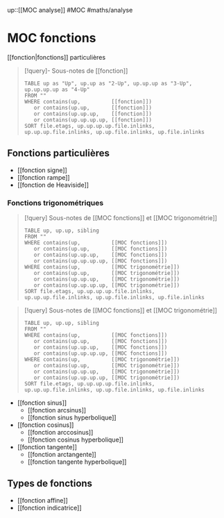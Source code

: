 up::[[MOC analyse]]
#MOC #maths/analyse 
# MOC fonctions
[[fonction|fonctions]] particulières

> [!query]- Sous-notes de [[fonction]]
> ```dataview
> TABLE up as "Up", up.up as "2-Up", up.up.up as "3-Up", up.up.up.up as "4-Up"
> FROM ""
> WHERE contains(up,          [[fonction]])
>    or contains(up.up,       [[fonction]])
>    or contains(up.up.up,    [[fonction]])
>    or contains(up.up.up.up, [[fonction]])
> SORT file.etags, up.up.up.up.file.inlinks, up.up.up.file.inlinks, up.up.file.inlinks, up.file.inlinks
> ```


## Fonctions particulières

 - [[fonction signe]]
 - [[fonction rampe]]
 - [[fonction de Heaviside]]

### Fonctions trigonométriques

> [!query] Sous-notes de [[MOC fonctions]] et [[MOC trigonométrie]]
> ```dataview
> TABLE up, up.up, sibling
> FROM ""
> WHERE contains(up,          [[MOC fonctions]])
>    or contains(up.up,       [[MOC fonctions]])
>    or contains(up.up.up,    [[MOC fonctions]])
>    or contains(up.up.up.up, [[MOC fonctions]])
> WHERE contains(up,          [[MOC trigonométrie]])
>    or contains(up.up,       [[MOC trigonométrie]])
>    or contains(up.up.up,    [[MOC trigonométrie]])
>    or contains(up.up.up.up, [[MOC trigonométrie]])
> SORT file.etags, up.up.up.up.file.inlinks, up.up.up.file.inlinks, up.up.file.inlinks, up.file.inlinks
> ```

> [!query] Sous-notes de [[MOC fonctions]] et [[MOC trigonométrie]]
> ```dataview
> TABLE up, up.up, sibling
> FROM ""
> WHERE contains(up,          [[MOC fonctions]])
>    or contains(up.up,       [[MOC fonctions]])
>    or contains(up.up.up,    [[MOC fonctions]])
>    or contains(up.up.up.up, [[MOC fonctions]])
> WHERE contains(up,          [[MOC trigonométrie]])
>    or contains(up.up,       [[MOC trigonométrie]])
>    or contains(up.up.up,    [[MOC trigonométrie]])
>    or contains(up.up.up.up, [[MOC trigonométrie]])
> SORT file.etags, up.up.up.up.file.inlinks, up.up.up.file.inlinks, up.up.file.inlinks, up.file.inlinks
> ```


 - [[fonction sinus]]
     - [[fonction arcsinus]] 
     - [[fonction sinus hyperbolique]]
 - [[fonction cosinus]] 
     - [[fonction arccosinus]]
     - [[fonction cosinus hyperbolique]]
 - [[fonction tangente]] 
     - [[fonction arctangente]]
     - [[fonction tangente hyperbolique]]


## Types de fonctions

 - [[fonction affine]]
 - [[fonction indicatrice]]
  



